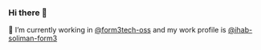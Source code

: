 ### Hi there 👋

🔭 I’m currently working in [@form3tech-oss](https://github.com/form3tech/) and my work profile is [@ihab-soliman-form3](https://github.com/ihab-soliman-form3)

<!--
**IhabSoliman/ihabsoliman** is a ✨ _special_ ✨ repository because its `README.md` (this file) appears on your GitHub profile.

Here are some ideas to get you started:

- 🔭 I’m currently working on ...
- 🌱 I’m currently learning ...
- 👯 I’m looking to collaborate on ...
- 🤔 I’m looking for help with ...
- 💬 Ask me about ...
- 📫 How to reach me: ...
- 😄 Pronouns: ...
- ⚡ Fun fact: ...
-->
